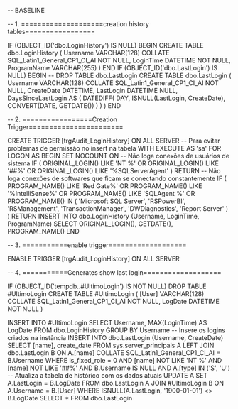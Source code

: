-- BASELINE 

-- 1. ====================creation history tables=================

IF (OBJECT_ID('dbo.LoginHistory') IS NULL) BEGIN
CREATE TABLE dbo.LoginHistory (
    Username VARCHAR(128) COLLATE SQL_Latin1_General_CP1_CI_AI NOT NULL,
    LoginTime DATETIME NOT NULL,
    ProgramName VARCHAR(255)
)
END IF (OBJECT_ID('dbo.LastLogin') IS NULL) BEGIN -- DROP TABLE dbo.LastLogin
CREATE TABLE dbo.LastLogin (
    Username VARCHAR(128) COLLATE SQL_Latin1_General_CP1_CI_AI NOT NULL,
    CreateDate DATETIME,
    LastLogin DATETIME NULL,
    DaysSinceLastLogin AS (
        DATEDIFF(
            DAY,
            ISNULL(LastLogin, CreateDate),
            CONVERT(DATE, GETDATE())
        )
    )
)
END 

-- 2. =================Creation Trigger=======================


CREATE TRIGGER [trgAudit_LoginHistory] ON ALL SERVER -- Para evitar problemas de permissão no insert na tabela
    WITH EXECUTE AS 'sa' FOR LOGON AS BEGIN
SET NOCOUNT ON -- Não loga conexões de usuários de sistema
    IF (
        ORIGINAL_LOGIN() LIKE 'NT %'
        OR ORIGINAL_LOGIN() LIKE '##%'
        OR ORIGINAL_LOGIN() LIKE '%SQLServerAgent'
    ) RETURN -- Não loga conexões de softwares que ficam se conectando constantemente
    IF (
        PROGRAM_NAME() LIKE 'Red Gate%'
        OR PROGRAM_NAME() LIKE '%IntelliSense%'
        OR PROGRAM_NAME() LIKE 'SQLAgent %'
        OR PROGRAM_NAME() IN (
            'Microsoft SQL Server',
            'RSPowerBI',
            'RSManagement',
            'TransactionManager',
            'DWDiagnostics',
            'Report Server'
        )
    ) RETURN
INSERT INTO dbo.LoginHistory (Username, LoginTime, ProgramName)
SELECT ORIGINAL_LOGIN(),
    GETDATE(),
    PROGRAM_NAME()
END


-- 3. ===========enable trigger===================

ENABLE TRIGGER [trgAudit_LoginHistory] ON ALL SERVER

-- 4. ===========Generates show last login===================

IF (OBJECT_ID('tempdb..#UltimoLogin') IS NOT NULL) DROP TABLE #UltimoLogin
CREATE TABLE #UltimoLogin (
[User] VARCHAR(128) COLLATE SQL_Latin1_General_CP1_CI_AI NOT NULL,
LogDate DATETIME NOT NULL )

INSERT INTO #UltimoLogin
SELECT Username,
    MAX(LoginTime) AS LogDate
FROM dbo.LoginHistory
GROUP BY Username -- Insere os logins criados na instância
INSERT INTO dbo.LastLogin (Username, CreateDate)
SELECT [name],
    create_date
FROM sys.server_principals A
    LEFT JOIN dbo.LastLogin B ON A.[name] COLLATE SQL_Latin1_General_CP1_CI_AI = B.Username
WHERE is_fixed_role = 0
    AND [name] NOT LIKE 'NT %'
    AND [name] NOT LIKE '##%'
    AND B.Username IS NULL
    AND A.[type] IN ('S', 'U') -- Atualiza a tabela de histórico com os dados atuais
UPDATE A
SET A.LastLogin = B.LogDate
FROM dbo.LastLogin A
    JOIN #UltimoLogin B ON A.Username = B.[User]
WHERE ISNULL(A.LastLogin, '1900-01-01') <> B.LogDate
SELECT *
FROM dbo.LastLogin

